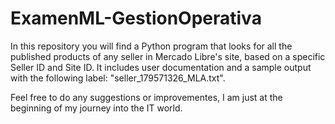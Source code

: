 # ExamenML-GestionOperativa
  In this repository you will find a Python program that looks for all the published products of any seller in Mercado Libre's site, based on a specific Seller ID and Site ID. It includes user documentation and a sample output with the following label: "seller_179571326_MLA.txt".

  Feel free to do any suggestions or improvementes, I am just at the beginning of my journey into the IT world.
